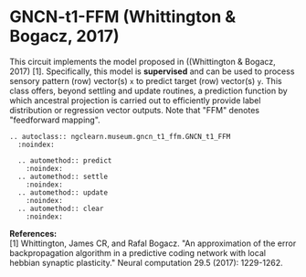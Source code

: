 # GNCN-t1-FFM (Whittington &amp; Bogacz, 2017)

This circuit implements the model proposed in ((Whittington &amp; Bogacz, 2017) [1].
Specifically, this model is **supervised** and can be used to process sensory
pattern (row) vector(s) `x` to predict target (row) vector(s) `y`. This class offers,
beyond settling and update routines, a prediction function by which ancestral
projection is carried out to efficiently provide label distribution or regression
vector outputs. Note that "FFM" denotes "feedforward mapping".

```{eval-rst}
.. autoclass:: ngclearn.museum.gncn_t1_ffm.GNCN_t1_FFM
  :noindex:

  .. automethod:: predict
    :noindex:
  .. automethod:: settle
    :noindex:
  .. automethod:: update
    :noindex:
  .. automethod:: clear
    :noindex:
```

**References:** <br>
[1] Whittington, James CR, and Rafal Bogacz. "An approximation of the error
backpropagation algorithm in a predictive coding network with local hebbian
synaptic plasticity." Neural computation 29.5 (2017): 1229-1262.
